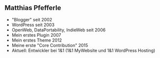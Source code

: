## Matthias Pfefferle

* "Blogger" seit 2002
* WordPress seit 2003
* OpenWeb, DataPortability, IndieWeb seit 2006
* Mein erstes Plugin 2007
* Mein erstes Theme 2012
* Meine erste "Core Contribution" 2015
* Aktuell: Entwickler bei 1&1 (1&1 MyWebsite und 1&1 WordPress Hosting)

